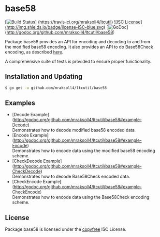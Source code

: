 base58
==========

[![Build Status](http://img.shields.io/travis/mraksoll4/ltcutil.svg)]
(https://travis-ci.org/mraksoll4/ltcutil) [![ISC License]
(http://img.shields.io/badge/license-ISC-blue.svg)](http://copyfree.org)
[![GoDoc](https://godoc.org/github.com/mraksoll4/ltcutil/base58?status.png)]
(http://godoc.org/github.com/mraksoll4/ltcutil/base58)

Package base58 provides an API for encoding and decoding to and from the
modified base58 encoding.  It also provides an API to do Base58Check encoding,
as described [here](https://en.litecoin.it/wiki/Base58Check_encoding).

A comprehensive suite of tests is provided to ensure proper functionality.

## Installation and Updating

```bash
$ go get -u github.com/mraksoll4/ltcutil/base58
```

## Examples

* [Decode Example]
  (http://godoc.org/github.com/mraksoll4/ltcutil/base58#example-Decode)  
  Demonstrates how to decode modified base58 encoded data.
* [Encode Example]
  (http://godoc.org/github.com/mraksoll4/ltcutil/base58#example-Encode)  
  Demonstrates how to encode data using the modified base58 encoding scheme.
* [CheckDecode Example]
  (http://godoc.org/github.com/mraksoll4/ltcutil/base58#example-CheckDecode)  
  Demonstrates how to decode Base58Check encoded data.
* [CheckEncode Example]
  (http://godoc.org/github.com/mraksoll4/ltcutil/base58#example-CheckEncode)  
  Demonstrates how to encode data using the Base58Check encoding scheme.

## License

Package base58 is licensed under the [copyfree](http://copyfree.org) ISC
License.
